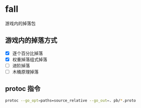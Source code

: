 # fall

游戏内的掉落包

## 游戏内的掉落方式

- [x] 逐个百分比掉落
- [x] 权重掉落组式掉落
- [ ] 进阶掉落
- [ ] 木桶原理掉落

## protoc 指令

```bash
protoc --go_opt=paths=source_relative --go_out=. pb/*.proto
```